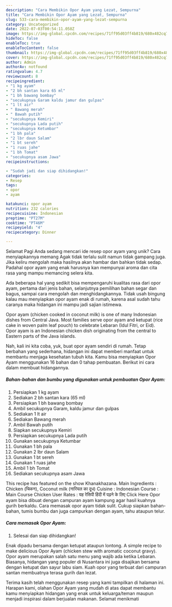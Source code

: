 ```yaml
---
description: "Cara Membikin Opor Ayam yang Lezat, Sempurna"
title: "Cara Membikin Opor Ayam yang Lezat, Sempurna"
slug: 533-cara-membikin-opor-ayam-yang-lezat-sempurna
category: Uncategorized
date: 2022-07-03T00:54:11.058Z
image: https://img-global.cpcdn.com/recipes/71ff95d03ff4b819/680x482cq70/opor-ayam-foto-resep-utama.jpg
hideToc: false
enableToc: true
enableTocContent: false
thumbnail: https://img-global.cpcdn.com/recipes/71ff95d03ff4b819/680x482cq70/opor-ayam-foto-resep-utama.jpg
cover: https://img-global.cpcdn.com/recipes/71ff95d03ff4b819/680x482cq70/opor-ayam-foto-resep-utama.jpg
author: Admin
authorAv: notfound
ratingvalue: 4.7
reviewcount: 8
recipeingredient:
- "1 kg ayam"
- "2 bh santan kara 65 ml"
- "1 bh bawang bombay"
- "secukupnya Garam kaldu jamur dan gulpas"
- "1 lt air"
- " Bawang merah"
- " Bawah putih"
- "secukupnya Kemiri"
- "secukupnya Lada putih"
- "secukupnya Ketumbar"
- "1 bh pala"
- "2 lbr daun Salam"
- "1 bt sereh"
- "1 ruas jahe"
- "1 bh Tomat"
- "secukupnya asam Jawa"
recipeinstructions:

- "Sudah jadi dan siap dihidangkan!"
categories:
- Resep
tags:
- opor
- ayam

katakunci: opor ayam 
nutrition: 232 calories
recipecuisine: Indonesian
preptime: "PT27M"
cooktime: "PT46M"
recipeyield: "4"
recipecategory: Dinner

---
```



Selamat Pagi Anda sedang mencari ide resep opor ayam yang unik? Cara menyiapkannya memang Agak tidak terlalu sulit namun tidak gampang juga. Jika keliru mengolah maka hasilnya akan hambar dan bahkan tidak sedap. Padahal opor ayam yang enak harusnya kan mempunyai aroma dan cita rasa yang mampu memancing selera kita.


Ada beberapa hal yang sedikit bisa mempengaruhi kualitas rasa dari opor ayam, pertama dari jenis bahan, selanjutnya pemilihan bahan segar dan bagus, sampai cara mengolah dan menghidangkannya. Tidak usah bingung kalau mau menyiapkan opor ayam enak di rumah, karena asal sudah tahu caranya maka hidangan ini mampu jadi sajian istimewa.

Opor ayam (chicken cooked in coconut milk) is one of many Indonesian dishes from Central Java. Most families serve opor ayam and ketupat (rice cake in woven palm leaf pouch) to celebrate Lebaran (Idul Fitri, or Eid). Opor ayam is an Indonesian chicken dish originating from the central to Eastern parts of the Java islands.


Nah, kali ini kita coba, yuk, buat opor ayam sendiri di rumah. Tetap berbahan yang sederhana, hidangan ini dapat memberi manfaat untuk membantu menjaga kesehatan tubuh kita. Kamu bisa menyiapkan Opor Ayam menggunakan 16 bahan dan 0 tahap pembuatan. Berikut ini cara dalam membuat hidangannya.

<!--inarticleads1-->

##### Bahan-bahan dan bumbu yang digunakan untuk pembuatan Opor Ayam:

1. Persiapkan 1 kg ayam
1. Sediakan 2 bh santan kara (65 ml)
1. Persiapkan 1 bh bawang bombay
1. Ambil secukupnya Garam, kaldu jamur dan gulpas
1. Sediakan 1 lt air
1. Sediakan  Bawang merah
1. Ambil  Bawah putih
1. Siapkan secukupnya Kemiri
1. Persiapkan secukupnya Lada putih
1. Gunakan secukupnya Ketumbar
1. Gunakan 1 bh pala
1. Gunakan 2 lbr daun Salam
1. Gunakan 1 bt sereh
1. Gunakan 1 ruas jahe
1. Ambil 1 bh Tomat
1. Sediakan secukupnya asam Jawa


This recipe has featured on the show Khanakhazana. Main Ingredients : Chicken (चिकन), Coconut milk (नारियल का दूध) Cuisine : Indonesian Course : Main Course Chicken User Rates : यह रेसिपी हिंदी में पढ़ने के लिए Click Here Opor ayam bisa dibuat dengan campuran ayam kampung agar hasil kuahnya gurih berkaldu. Cara memasak opor ayam tidak sulit. Cukup siapkan bahan-bahan, tumis bumbu dan juga campurkan dengan ayam, tahu ataupun telur. 

<!--inarticleads2-->

##### Cara memasak Opor Ayam:


1. Selesai dan siap dihidangkan!

Enak dipadu bersama dengan ketupat ataupun lontong. A simple recipe to make delicious Opor Ayam (chicken stew with aromatic coconut gravy). Opor ayam merupakan salah satu menu yang wajib ada ketika Lebaran. Biasanya, hidangan yang populer di Nusantara ini juga disajikan bersama dengan ketupat dan sayur labu siam. Kuah opor yang terbuat dari campuran santan membuatnya terasa gurih dan lezat. 

Terima kasih telah menggunakan resep yang kami tampilkan di halaman ini. Harapan kami, olahan Opor Ayam yang mudah di atas dapat membantu kamu menyiapkan hidangan yang enak untuk keluarga/teman maupun menjadi inspirasi dalam berjualan makanan. Selamat menikmati
